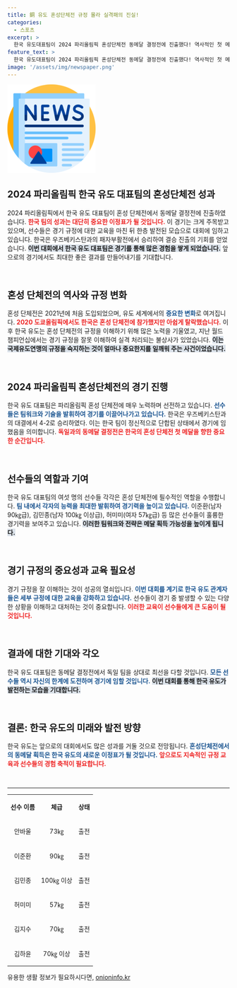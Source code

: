 ```yaml
---
title: 銅 유도 혼성단체전 규정 몰라 실격패의 진실!
categories:
  - 스포츠
excerpt: >
  한국 유도대표팀이 2024 파리올림픽 혼성단체전 동메달 결정전에 진출했다! 역사적인 첫 메달에 도전하는 그들의 열정과 희망, 파리에서의 승리를 기대해보자!
feature_text: >
  한국 유도대표팀이 2024 파리올림픽 혼성단체전 동메달 결정전에 진출했다! 역사적인 첫 메달에 도전하는 그들의 열정과 희망, 파리에서의 승리를 기대해보자!
image: '/assets/img/newspaper.png'
---
```


<p><img src="/assets/img/newspaper.png" alt="kimp 속보" /></p>

<h2 data-ke-size="size26">2024 파리올림픽 한국 유도 대표팀의 혼성단체전 성과</h2>

<p data-ke-size="size16">2024 파리올림픽에서 한국 유도 대표팀이 혼성 단체전에서 동메달 결정전에 진출하였습니다. <b><span style="color: #ee2323;">한국 팀의 성과는 대단히 중요한 이정표가 될 것입니다.</span></b> 이 경기는 크게 주목받고 있으며, 선수들은 경기 규정에 대한 교육을 마친 뒤 한층 발전된 모습으로 대회에 임하고 있습니다. 한국은 우즈베키스탄과의 패자부활전에서 승리하여 결승 진출의 기회를 얻었습니다. <b><span style="background-color: #21538527;">이번 대회에서 한국 유도 대표팀은 경기를 통해 많은 경험을 쌓게 되었습니다.</span></b> 앞으로의 경기에서도 최대한 좋은 결과를 만들어내기를 기대합니다. </p>

<p data-ke-size="size16">&nbsp;</p>

<h2 data-ke-size="size26">혼성 단체전의 역사와 규정 변화</h2>

<p data-ke-size="size16">혼성 단체전은 2021년에 처음 도입되었으며, 유도 세계에서의 <b><span style="color: #1a5490;">중요한 변화</span></b>로 여겨집니다. <b><span style="color: #ee2323;">2020 도쿄올림픽에서도 한국은 혼성 단체전에 참가했지만 아쉽게 탈락했습니다.</span></b> 이후 한국 유도는 혼성 단체전의 규정을 이해하기 위해 많은 노력을 기울였고, 지난 월드 챔피언십에서는 경기 규정을 잘못 이해하여 실격 처리되는 불상사가 있었습니다. <b><span style="background-color: #21538527;">이는 국제유도연맹의 규정을 숙지하는 것이 얼마나 중요한지를 일깨워 주는 사건이었습니다.</span></b> </p>

<p data-ke-size="size16">&nbsp;</p>

<h2 data-ke-size="size26">2024 파리올림픽 혼성단체전의 경기 진행</h2>

<p data-ke-size="size16">한국 유도 대표팀은 파리올림픽 혼성 단체전에 매우 노력하며 선전하고 있습니다. <b><span style="color: #1a5490;">선수들은 팀워크와 기술을 발휘하여 경기를 이끌어나가고 있습니다.</span></b> 한국은 우즈베키스탄과의 대결에서 4-2로 승리하였다. 이는 한국 팀이 정신적으로 단합된 상태에서 경기에 임했음을 의미합니다. <b><span style="color: #ee2323;">독일과의 동메달 결정전은 한국의 혼성 단체전 첫 메달을 향한 중요한 순간입니다.</span></b> </p>

<p data-ke-size="size16">&nbsp;</p>

<h2 data-ke-size="size26">선수들의 역할과 기여</h2>

<p data-ke-size="size16">한국 유도 대표팀의 여섯 명의 선수들 각각은 혼성 단체전에 필수적인 역할을 수행합니다. <b><span style="color: #1a5490;">팀 내에서 각자의 능력을 최대한 발휘하여 경기력을 높이고 있습니다.</span></b> 이준환(남자 90㎏급), 김민종(남자 100㎏ 이상급), 허미미(여자 57㎏급) 등 많은 선수들이 훌륭한 경기력을 보여주고 있습니다. <b><span style="background-color: #21538527;">이러한 팀워크와 전략은 메달 획득 가능성을 높이게 됩니다.</span></b> </p>

<p data-ke-size="size16">&nbsp;</p>

<h2 data-ke-size="size26">경기 규정의 중요성과 교육 필요성</h2>

<p data-ke-size="size16">경기 규정을 잘 이해하는 것이 성공의 열쇠입니다. <b><span style="color: #1a5490;">이번 대회를 계기로 한국 유도 관계자들은 세부 규정에 대한 교육을 강화하고 있습니다.</span></b> 선수들이 경기 중 발생할 수 있는 다양한 상황을 이해하고 대처하는 것이 중요합니다. <b><span style="color: #ee2323;">이러한 교육이 선수들에게 큰 도움이 될 것입니다.</span></b> </p>

<p data-ke-size="size16">&nbsp;</p>

<h2 data-ke-size="size26">결과에 대한 기대와 각오</h2>

<p data-ke-size="size16">한국 유도 대표팀은 동메달 결정전에서 독일 팀을 상대로 최선을 다할 것입니다. <b><span style="color: #1a5490;">모든 선수들 역시 자신의 한계에 도전하며 경기에 임할 것입니다.</span></b> <b><span style="background-color: #21538527;">이번 대회를 통해 한국 유도가 발전하는 모습을 기대합니다.</span></b> </p>

<p data-ke-size="size16">&nbsp;</p>

<h2 data-ke-size="size26">결론: 한국 유도의 미래와 발전 방향</h2>

<p data-ke-size="size16">한국 유도는 앞으로의 대회에서도 많은 성과를 거둘 것으로 전망됩니다. <b><span style="color: #1a5490;">혼성단체전에서의 동메달 획득은 한국 유도의 새로운 이정표가 될 것입니다.</span></b> <b><span style="color: #ee2323;">앞으로도 지속적인 규정 교육과 선수들의 경험 축적이 필요합니다.</span></b> </p>

<p data-ke-size="size16">&nbsp;</p> 

<hr />

<table style="width: 100%; border-collapse: collapse;">
  <tr>
    <td style="text-align: center; height: 50px;"><b>선수 이름</b></td>
    <td style="text-align: center; height: 50px;"><b>체급</b></td>
    <td style="text-align: center; height: 50px;"><b>상태</b></td>
  </tr>
  <tr>
    <td style="text-align: center; height: 50px;">안바울</td>
    <td style="text-align: center; height: 50px;">73㎏</td>
    <td style="text-align: center; height: 50px;">출전</td>
  </tr>
  <tr>
    <td style="text-align: center; height: 50px;">이준환</td>
    <td style="text-align: center; height: 50px;">90㎏</td>
    <td style="text-align: center; height: 50px;">출전</td>
  </tr>
  <tr>
    <td style="text-align: center; height: 50px;">김민종</td>
    <td style="text-align: center; height: 50px;">100㎏ 이상</td>
    <td style="text-align: center; height: 50px;">출전</td>
  </tr>
  <tr>
    <td style="text-align: center; height: 50px;">허미미</td>
    <td style="text-align: center; height: 50px;">57㎏</td>
    <td style="text-align: center; height: 50px;">출전</td>
  </tr>
  <tr>
    <td style="text-align: center; height: 50px;">김지수</td>
    <td style="text-align: center; height: 50px;">70㎏</td>
    <td style="text-align: center; height: 50px;">출전</td>
  </tr>
  <tr>
    <td style="text-align: center; height: 50px;">김하윤</td>
    <td style="text-align: center; height: 50px;">70㎏ 이상</td>
    <td style="text-align: center; height: 50px;">출전</td>
  </tr>
</table>
유용한 생활 정보가 필요하시다면, <a href="https://onioninfo.kr" rel="dofollow">onioninfo.kr</a>



